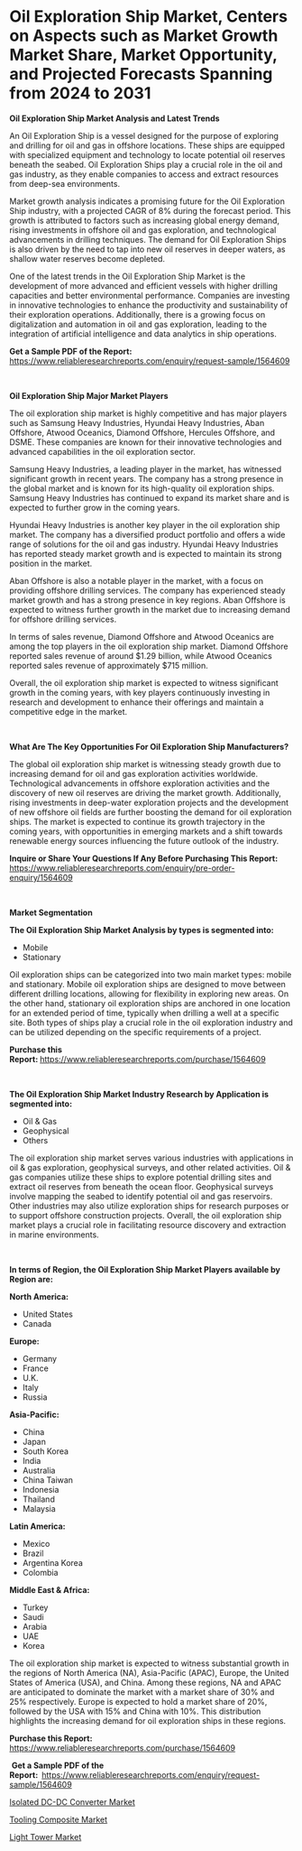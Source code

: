 <p><h1>Oil Exploration Ship Market, Centers on Aspects such as Market Growth Market Share, Market Opportunity, and Projected Forecasts Spanning from 2024 to 2031</h1></p><p><strong>Oil Exploration Ship Market Analysis and Latest Trends</strong></p>
<p><p>An Oil Exploration Ship is a vessel designed for the purpose of exploring and drilling for oil and gas in offshore locations. These ships are equipped with specialized equipment and technology to locate potential oil reserves beneath the seabed. Oil Exploration Ships play a crucial role in the oil and gas industry, as they enable companies to access and extract resources from deep-sea environments.</p><p>Market growth analysis indicates a promising future for the Oil Exploration Ship industry, with a projected CAGR of 8% during the forecast period. This growth is attributed to factors such as increasing global energy demand, rising investments in offshore oil and gas exploration, and technological advancements in drilling techniques. The demand for Oil Exploration Ships is also driven by the need to tap into new oil reserves in deeper waters, as shallow water reserves become depleted.</p><p>One of the latest trends in the Oil Exploration Ship Market is the development of more advanced and efficient vessels with higher drilling capacities and better environmental performance. Companies are investing in innovative technologies to enhance the productivity and sustainability of their exploration operations. Additionally, there is a growing focus on digitalization and automation in oil and gas exploration, leading to the integration of artificial intelligence and data analytics in ship operations.</p></p>
<p><strong>Get a Sample PDF of the Report:&nbsp;</strong> <a href="https://www.reliableresearchreports.com/enquiry/request-sample/1564609">https://www.reliableresearchreports.com/enquiry/request-sample/1564609</a></p>
<p>&nbsp;</p>
<p><strong>Oil Exploration Ship Major Market Players</strong></p>
<p><p>The oil exploration ship market is highly competitive and has major players such as Samsung Heavy Industries, Hyundai Heavy Industries, Aban Offshore, Atwood Oceanics, Diamond Offshore, Hercules Offshore, and DSME. These companies are known for their innovative technologies and advanced capabilities in the oil exploration sector.</p><p>Samsung Heavy Industries, a leading player in the market, has witnessed significant growth in recent years. The company has a strong presence in the global market and is known for its high-quality oil exploration ships. Samsung Heavy Industries has continued to expand its market share and is expected to further grow in the coming years.</p><p>Hyundai Heavy Industries is another key player in the oil exploration ship market. The company has a diversified product portfolio and offers a wide range of solutions for the oil and gas industry. Hyundai Heavy Industries has reported steady market growth and is expected to maintain its strong position in the market.</p><p>Aban Offshore is also a notable player in the market, with a focus on providing offshore drilling services. The company has experienced steady market growth and has a strong presence in key regions. Aban Offshore is expected to witness further growth in the market due to increasing demand for offshore drilling services.</p><p>In terms of sales revenue, Diamond Offshore and Atwood Oceanics are among the top players in the oil exploration ship market. Diamond Offshore reported sales revenue of around $1.29 billion, while Atwood Oceanics reported sales revenue of approximately $715 million.</p><p>Overall, the oil exploration ship market is expected to witness significant growth in the coming years, with key players continuously investing in research and development to enhance their offerings and maintain a competitive edge in the market.</p></p>
<p>&nbsp;</p>
<p><strong>What Are The Key Opportunities For Oil Exploration Ship Manufacturers?</strong></p>
<p><p>The global oil exploration ship market is witnessing steady growth due to increasing demand for oil and gas exploration activities worldwide. Technological advancements in offshore exploration activities and the discovery of new oil reserves are driving the market growth. Additionally, rising investments in deep-water exploration projects and the development of new offshore oil fields are further boosting the demand for oil exploration ships. The market is expected to continue its growth trajectory in the coming years, with opportunities in emerging markets and a shift towards renewable energy sources influencing the future outlook of the industry.</p></p>
<p><strong>Inquire or Share Your Questions If Any Before Purchasing This Report:</strong> <a href="https://www.reliableresearchreports.com/enquiry/pre-order-enquiry/1564609">https://www.reliableresearchreports.com/enquiry/pre-order-enquiry/1564609</a></p>
<p>&nbsp;</p>
<p><strong>Market Segmentation</strong></p>
<p><strong>The Oil Exploration Ship Market Analysis by types is segmented into:</strong></p>
<p><ul><li>Mobile</li><li>Stationary</li></ul></p>
<p><p>Oil exploration ships can be categorized into two main market types: mobile and stationary. Mobile oil exploration ships are designed to move between different drilling locations, allowing for flexibility in exploring new areas. On the other hand, stationary oil exploration ships are anchored in one location for an extended period of time, typically when drilling a well at a specific site. Both types of ships play a crucial role in the oil exploration industry and can be utilized depending on the specific requirements of a project.</p></p>
<p><strong>Purchase this Report:&nbsp;</strong><a href="https://www.reliableresearchreports.com/purchase/1564609">https://www.reliableresearchreports.com/purchase/1564609</a></p>
<p>&nbsp;</p>
<p><strong>The Oil Exploration Ship Market Industry Research by Application is segmented into:</strong></p>
<p><ul><li>Oil & Gas</li><li>Geophysical</li><li>Others</li></ul></p>
<p><p>The oil exploration ship market serves various industries with applications in oil & gas exploration, geophysical surveys, and other related activities. Oil & gas companies utilize these ships to explore potential drilling sites and extract oil reserves from beneath the ocean floor. Geophysical surveys involve mapping the seabed to identify potential oil and gas reservoirs. Other industries may also utilize exploration ships for research purposes or to support offshore construction projects. Overall, the oil exploration ship market plays a crucial role in facilitating resource discovery and extraction in marine environments.</p></p>
<p>&nbsp;</p>
<p><strong>In terms of Region, the Oil Exploration Ship Market Players available by Region are:</strong></p>
<p>
    <p> <strong> North America: </strong>
        <ul>
            <li>United States</li>
            <li>Canada</li>
        </ul>
        </p> 
    <p> <strong> Europe: </strong>
        <ul>
            <li>Germany</li>
            <li>France</li>
            <li>U.K.</li>
            <li>Italy</li>
            <li>Russia</li>
        </ul>
        </p> 
    <p> <strong> Asia-Pacific: </strong>
        <ul>
            <li>China</li>
            <li>Japan</li>
            <li>South Korea</li>
            <li>India</li>
            <li>Australia</li>
            <li>China Taiwan</li>
            <li>Indonesia</li>
            <li>Thailand</li>
            <li>Malaysia</li>
        </ul>
        </p> 
    <p> <strong> Latin America: </strong>
        <ul>
            <li>Mexico</li>
            <li>Brazil</li>
            <li>Argentina Korea</li>
            <li>Colombia</li>
        </ul>
        </p> 
    <p> <strong> Middle East & Africa: </strong>
        <ul>
            <li>Turkey</li>
            <li>Saudi</li>
            <li>Arabia</li>
            <li>UAE</li>
            <li>Korea</li>
        </ul>
    </p>
    </p>
<p><p>The oil exploration ship market is expected to witness substantial growth in the regions of North America (NA), Asia-Pacific (APAC), Europe, the United States of America (USA), and China. Among these regions, NA and APAC are anticipated to dominate the market with a market share of 30% and 25% respectively. Europe is expected to hold a market share of 20%, followed by the USA with 15% and China with 10%. This distribution highlights the increasing demand for oil exploration ships in these regions.</p></p>
<p><strong>Purchase this Report: </strong><a href="https://www.reliableresearchreports.com/purchase/1564609">https://www.reliableresearchreports.com/purchase/1564609</a></p>
<p>&nbsp;<strong>Get a Sample PDF of the Report:&nbsp;&nbsp;</strong><a href="https://www.reliableresearchreports.com/enquiry/request-sample/1564609">https://www.reliableresearchreports.com/enquiry/request-sample/1564609</a></p>
<p><strong></strong></p>
<p><p><a href="https://view.publitas.com/reportprime-1/decoding-the-isolated-dc-dc-converter-market-a-deep-dive-into-the-latest-market-trends-market-segmentation-and-competitive-analysis/">Isolated DC-DC Converter Market</a></p><p><a href="https://view.publitas.com/reportprime-1/tooling-composite-market-challenges-opportunities-and-growth-drivers-and-major-market-players-forecasted-for-period-from-2023-2030/">Tooling Composite Market</a></p><p><a href="https://view.publitas.com/reportprime-1/light-tower-market-size-2023-2030-global-industrial-analysis-key-geographical-regions-market-share-top-key-players-product-types-and-forecast-research-report/">Light Tower Market</a></p></p>
